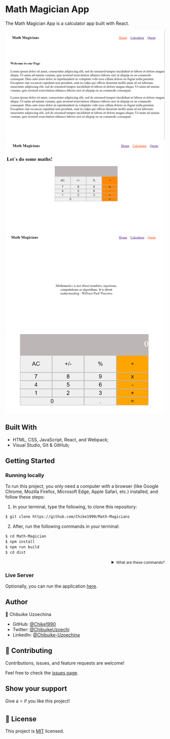 # Math Magician App
The Math Magician App is a calculator app built with React.

![Screenshot](src/assets/home.png)
![Screenshot](src/assets/Calculator.png)
![Screenshot](src/assets/Quote.png)
![Screenshot](/src/components/Screenshot.png)
## Built With

- HTML, CSS, JavaScript, React, and Webpack;
- Visual Studio, Git & GitHub;

## Getting Started

### Running locally
To run this project, you only need a computer with a browser (like Google Chrome, Mozilla Firefox, Microsoft Edge, Apple Safari, etc.) installed, and follow these steps:

1. In your terminal, type the following, to clone this repository:

```sh
$ git clone https://github.com/Chike1990/Math-Magicians
```

2. After, run the following commands in your terminal:

```sh
$ cd Math-Magician
$ npm install
$ npm run build
$ cd dist
```
<details align="right">
<summary><small>What are these commands?</summary>
- the `$ cd` command is used to move to different folders.<br>
- while `$ npm run build` is used to compile the aplication files.</small>
</details>

### Live Server
Optionally, you can run the application [here]().

## Author

👤 Chibuike Uzoechina

- GitHub: [@Chike1990](https://github.com/Chike1990)
- Twitter: [@ChibuikeUzoechi](https://twitter.com/ChibuikeUzoechi)
- LinkedIn: [@Chibuike-Uzoechina](https://www.linkedin.com/in/chibuike-uzoechina-630857102)


## 🤝 Contributing

Contributions, issues, and feature requests are welcome!

Feel free to check the [issues page](https://github.com/Chike1990/Math-Magicians).

## Show your support

Give a ⭐️ if you like this project!

## 📝 License

This project is [MIT](./LICENSE) licensed.
